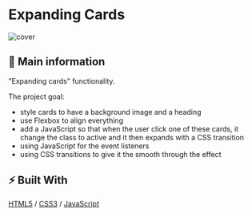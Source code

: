 # Expanding Cards

![cover](./assets/cards.gif)

## 🦉 Main information

"Expanding cards" functionality. 

The project goal:
- style cards to have a background image and a heading
- use Flexbox to align everything 
- add a JavaScript so that when the user click one of these cards, it change the class to active and it then expands with a CSS transition
- using JavaScript for the event listeners 
- using CSS transitions to give it the smooth through the effect

## ⚡ Built With

[HTML5](https://www.w3schools.com/html/) / [CSS3](https://www.w3schools.com/css/) / [JavaScript](https://www.w3schools.com/js/)

